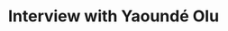 ---
layout: manifest
title: Interview with Yaoundé Olu
manifest_name: interview-with-yaound-olu-artist-writer-astrologer-uniphysician-chicago-illinois

---
